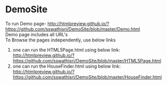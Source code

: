 DemoSite
========
To run Demo page- http://htmlpreview.github.io/?https://github.com/sswathisri/DemoSite/blob/master/Demo.html <br/>
Demo page includes all URL's
<br/>To Browse the pages independently, use below links <br/>
1) one can run the HTML5Page.html using below link: <br/>
http://htmlpreview.github.io/?https://github.com/sswathisri/DemoSite/blob/master/HTML5Page.html <br/>
2) one can run the HouseFinder.html using below link: <br/>
http://htmlpreview.github.io/?https://github.com/sswathisri/DemoSite/blob/master/HouseFinder.html <br/>